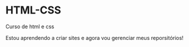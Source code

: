 # HTML-CSS
 Curso de html e css

 Estou aprendendo a criar sites e agora vou gerenciar meus reporsitórios!
